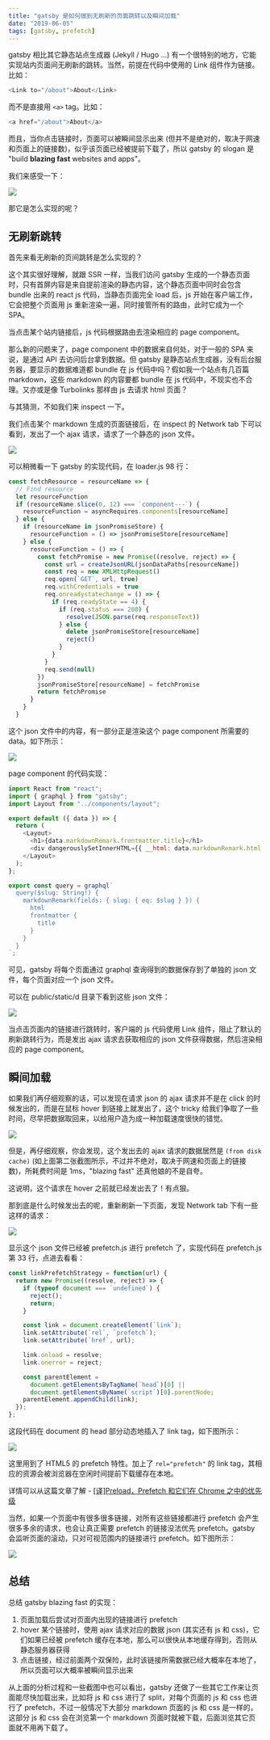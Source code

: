 ```yaml
---
title: "gatsby 是如何做到无刷新的页面跳转以及瞬间加载"
date: "2019-06-05"
tags: [gatsby, prefetch]
---
```


gatsby 相比其它静态站点生成器 (Jekyll / Hugo ...) 有一个很特别的地方，它能实现站内页面间无刷新的跳转。当然，前提在代码中使用的 Link 组件作为链接。比如：

```javascript
<Link to="/about">About</Link>
```

而不是直接用 `<a>` tag。比如：

```javascript
<a href="/about">About</a>
```

而且，当你点击链接时，页面可以被瞬间显示出来 (但并不是绝对的，取决于网速和页面上的链接数)，似乎该页面已经被提前下载了，所以 gatsby 的 slogan 是 "build **blazing fast** websites and apps"。

我们来感受一下：

![](./final.gif)

那它是怎么实现的呢？

## 无刷新跳转

首先来看无刷新的页间跳转是怎么实现的？

这个其实很好理解，就跟 SSR 一样，当我们访问 gatsby 生成的一个静态页面时，只有首屏内容是来自提前渲染的静态内容，这个静态页面中同时会包含 bundle 出来的 react js 代码，当静态页面完全 load 后，js 开始在客户端工作，它会把整个页面用 js 重新渲染一遍，同时接管所有的路由，此时它成为一个 SPA。

当点击某个站内链接后，js 代码根据路由去渲染相应的 page component。

那么新的问题来了，page component 中的数据来自何处，对于一般的 SPA 来说，是通过 API 去访问后台拿到数据。但 gatsby 是静态站点生成器，没有后台服务器，要显示的数据难道都 bundle 在 js 代码中吗？假如我一个站点有几百篇 markdown，这些 markdown 的内容要都 bundle 在 js 代码中，不现实也不合理。又亦或是像 Turbolinks 那样由 js 去请求 html 页面？

与其猜测，不如我们来 inspect 一下。

我们点击某个 markdown 生成的页面链接后，在 inspect 的 Network tab 下可以看到，发出了一个 ajax 请求，请求了一个静态的 json 文件。

![](./load-json.png)

可以稍微看一下 gatsby 的实现代码，在 loader.js 98 行：

```javascript
const fetchResource = resourceName => {
  // Find resource
  let resourceFunction
  if (resourceName.slice(0, 12) === `component---`) {
    resourceFunction = asyncRequires.components[resourceName]
  } else {
    if (resourceName in jsonPromiseStore) {
      resourceFunction = () => jsonPromiseStore[resourceName]
    } else {
      resourceFunction = () => {
        const fetchPromise = new Promise((resolve, reject) => {
          const url = createJsonURL(jsonDataPaths[resourceName])
          const req = new XMLHttpRequest()
          req.open(`GET`, url, true)
          req.withCredentials = true
          req.onreadystatechange = () => {
            if (req.readyState == 4) {
              if (req.status === 200) {
                resolve(JSON.parse(req.responseText))
              } else {
                delete jsonPromiseStore[resourceName]
                reject()
              }
            }
          }
          req.send(null)
        })
        jsonPromiseStore[resourceName] = fetchPromise
        return fetchPromise
      }
    }
  }
```

这个 json 文件中的内容，有一部分正是渲染这个 page component 所需要的 data。如下所示：

![](./json-content.png)

page component 的代码实现：

```javascript
import React from "react";
import { graphql } from "gatsby";
import Layout from "../components/layout";

export default ({ data }) => {
  return (
    <Layout>
      <h1>{data.markdownRemark.frontmatter.title}</h1>
      <div dangerouslySetInnerHTML={{ __html: data.markdownRemark.html }} />
    </Layout>
  );
};

export const query = graphql`
  query($slug: String!) {
    markdownRemark(fields: { slug: { eq: $slug } }) {
      html
      frontmatter {
        title
      }
    }
  }
`;
```

可见，gatsby 将每个页面通过 graphql 查询得到的数据保存到了单独的 json 文件，每个页面对应一个 json 文件。

可以在 public/static/d 目录下看到这些 json 文件：

![](./generated-json.jpg)

当点击页面内的链接进行跳转时，客户端的 js 代码使用 Link 组件，阻止了默认的刷新跳转行为，而是发出 ajax 请求去获取相应的 json 文件获得数据，然后渲染相应的 page component。

## 瞬间加载

如果我们再仔细观察的话，可以发现在请求 json 的 ajax 请求并不是在 click 的时候发出的，而是在鼠标 hover 到链接上就发出了，这个 tricky 给我们争取了一些时间，尽早把数据取回来，以给用户造为成一种加载速度很快的错觉。

![](./hover-xhr.gif)

但是，再仔细观察，你会发现，这个发出去的 ajax 请求的数据居然是 `(from disk cache)` (如上面第二张截图所示，不过并不绝对，取决于网速和页面上的链接数)，所耗费时间是 1ms，"blazing fast" 还真他娘的不是自夸。

这说明，这个请求在 hover 之前就已经发出去了！有点狠。

那到底是什么时候发出去的呢，重新刷新一下页面，发现 Network tab 下有一些这样的请求：

![](./prefetch.png)

显示这个 json 文件已经被 prefetch.js 进行 prefetch 了，实现代码在 prefetch.js 第 33 行，点进去看看：

```javascript
const linkPrefetchStrategy = function(url) {
  return new Promise((resolve, reject) => {
    if (typeof document === `undefined`) {
      reject();
      return;
    }

    const link = document.createElement(`link`);
    link.setAttribute(`rel`, `prefetch`);
    link.setAttribute(`href`, url);

    link.onload = resolve;
    link.onerror = reject;

    const parentElement =
      document.getElementsByTagName(`head`)[0] ||
      document.getElementsByName(`script`)[0].parentNode;
    parentElement.appendChild(link);
  });
};
```

这段代码在 document 的 head 部分动态地插入了 link tag，如下图所示：

![](./head-link-prefetch.png)

这里用到了 HTML5 的 prefetch 特性。加上了 `rel="prefetch"` 的 link tag，其相应的资源会被浏览器在空闲时间提前下载缓存在本地。

详情可以从这篇文章了解 - [[译]Preload，Prefetch 和它们在 Chrome 之中的优先级](https://juejin.im/post/58e8acf10ce46300585a7a42)

当然，如果一个页面中有很多很多链接，对所有这些链接都进行 prefetch 会产生很多多余的请求，也会让真正需要 prefetch 的链接没法优先 prefetch。gatsby 会监听页面的滚动，只对可视范围内的链接进行 prefetch。如下图所示：

![](./scroll-prefetch.gif)

## 总结

总结 gatsby blazing fast 的实现：

1. 页面加载后尝试对页面内出现的链接进行 prefetch
1. hover 某个链接时，使用 ajax 请求对应的数据 json (其实还有 js 和 css)，它们如果已经被 prefetch 缓存在本地，那么可以很快从本地缓存得到，否则从静态服务器获得
1. 点击链接，经过前面两个双保险，此时该链接所需数据已经大概率在本地了，所以页面可以大概率被瞬间显示出来

从上面的分析过程和一些截图中也可以看出，gatsby 还做了一些其它工作来让页面能尽快加载出来，比如将 js 和 css 进行了 split，对每个页面的 js 和 css 也进行了 prefetch，不过一般情况下大部分 markdown 页面的 js 和 css 是一样的，这部分 js 和 css 会在浏览第一个 markdown 页面时就被下载，后面浏览其它页面就不用再下载了。
